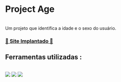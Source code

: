 # Project Age
</br>
Um projeto que identifica a idade e o sexo do usuário.

<h3><a href="https://felipecrus.github.io/project-age/">🔗 Site Implantado 🔗</a></a></h3>
<h2> Ferramentas utilizadas : </h2>
</br>
   <img src="https://img.shields.io/badge/HTML5-E34F26?style=for-the-badge&logo=html5&logoColor=white"/>
   <img src="https://img.shields.io/badge/CSS3-1572B6?style=for-the-badge&logo=css3&logoColor=white"/>
   <img src="https://img.shields.io/badge/javascript-%23323330.svg?style=flat&logo=javascript&logoColor=%23F7DF1E"/>
   
